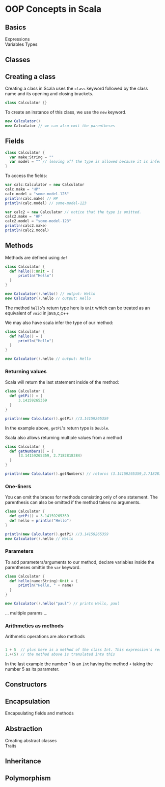# OOP Concepts in Scala

## Basics
Expressions  
Variables
Types

## Classes
## Creating a class  
Creating a class in Scala uses the ``class`` keyword followed by the class name and its opening and closing brackets.
```scala 
class Calculator {}
```
To create an instance of this class, we use the ``new`` keyword.
```scala
new Calculator()
new Calculator // we can also emit the parentheses
```
## Fields  
```scala 
class Calculator {
  var make:String = ""
  var model = "" // leaving off the type is allowed because it is inferred by Scala
}
```
To access the fields:
```scala
var calc:Calculator = new Calculator
calc.make = "HP"
calc.model = "some-model-123"
println(calc.make) // HP
println(calc.model) // some-model-123

var calc2 = new Calculator // notice that the type is omitted.
calc2.make = "HP"
calc2.model = "some-model-123"
println(calc2.make)
println(calc2.model)

```


## Methods  
Methods are defined using ``def``
```scala
class Calculator {
  def hello():Unit = {
      println("Hello")
  }
}

new Calculator().hello() // output: Hello
new Calculator().hello // output: Hello
```
The method ``hello``'s return type here is ``Unit`` which can be treated as an equivalent of ``void`` in java,c,c++

We may also have scala infer the type of our method:
```scala
class Calculator {
  def hello() = {
      println("Hello")
  }
}

new Calculator().hello // output: Hello
```
### Returning values
Scala will return the last statement inside of the method:
```scala
class Calculator {
  def getPi() = {
      3.14159265359
  }
}

println(new Calculator().getPi) //3.14159265359
```
In the example above, ``getPi``'s return type is ``Double``.

Scala also allows returning multiple values from a method
```scala
class Calculator {
  def getNumbers() = {
      (3.14159265359, 2.7182818284)
  }
}

println(new Calculator().getNumbers) // returns (3.14159265359,2.7182818284)
```

### One-liners
You can omit the braces for methods consisting only of one statement. The parenthesis can also be omitted if the method takes no arguments.
```scala
class Calculator {
  def getPi() = 3.14159265359
  def hello = println("Hello")
}

println(new Calculator().getPi) //3.14159265359
new Calculator().hello // Hello
```
### Parameters
To add parameters/arguments to our method, declare variables inside the parentheses omittin the ``var`` keyword.
```scala
class Calculator {
  def hello(name:String):Unit = {
      println("Hello, " + name)
  }
}

new Calculator().hello("paul") // prints Hello, paul
```
... multiple params ...

### Arithmetics as methods
Arithmetic operations are also methods
```scala

1 + 5  // plus here is a method of the class Int. This expression's result is 6
1.+(5) // the method above is translated into this

```
In the last example the number 1 is an ``Int`` having the method ``+`` taking the number 5 as its parameter.


## Constructors  

## Encapsulation
Encapsulating fields and methods

## Abstraction
Creating abstract classes  
Traits

## Inheritance

## Polymorphism

